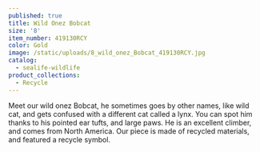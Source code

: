 ```yaml
---
published: true
title: Wild Onez Bobcat
size: '8'
item_number: 419130RCY
color: Gold
image: /static/uploads/8_wild_onez_Bobcat_419130RCY.jpg
catalog:
  - sealife-wildlife
product_collections:
  - Recycle
---
```

Meet our wild onez Bobcat, he sometimes goes by other names, like wild cat, and gets confused with a different cat called a lynx. You can spot him thanks to his pointed ear tufts, and large paws. He is an excellent climber, and comes from North America. Our piece is made of recycled materials, and featured a recycle symbol.
